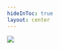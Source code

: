 ```yaml
---
hideInToc: true
layout: center
---
```


<img src="https://cdn.discordapp.com/attachments/1093757083985399838/1093824345895354409/20230407_160705.jpg?ex=65aa3bce&is=6597c6ce&hm=0bc535642ccb258bef85df093708d1abecb1faca8e44c215db723ee6dfb20a1a&" class="h-[500px] m-auto">